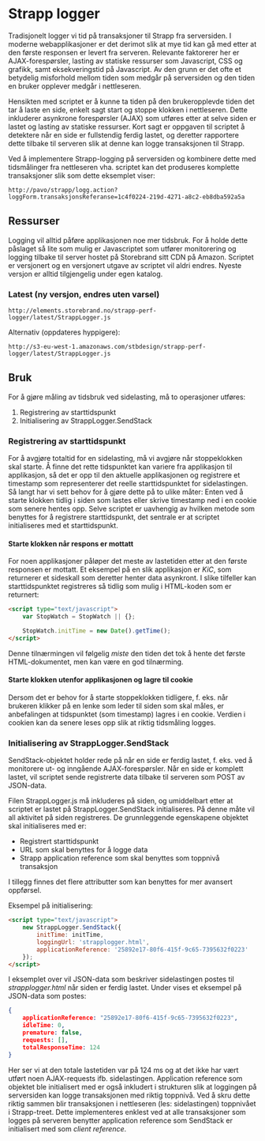 # Strapp logger

Tradisjonelt logger vi tid på transaksjoner til Strapp fra serversiden. I moderne webapplikasjoner er det derimot slik at mye tid kan gå med etter at den første responsen er levert fra serveren. Relevante faktorerer her
er AJAX-forespørsler, lasting av statiske ressurser som Javascript, CSS og grafikk, samt eksekveringstid på Javascript. Av den grunn er det ofte et betydelig misforhold mellom tiden som medgår på serversiden og den
tiden en bruker opplever medgår i nettleseren.

Hensikten med scriptet er å kunne ta tiden på den brukeropplevde tiden det tar å laste en side, enkelt sagt start og stoppe klokken i nettleseren. Dette inkluderer asynkrone forespørsler (AJAX) som utføres etter at selve 
siden er lastet og lasting av statiske ressurser. Kort sagt er oppgaven til scriptet å detektere når en side er fullstendig ferdig lastet, og deretter rapportere dette tilbake til serveren slik at denne kan logge transaksjonen
til Strapp.

Ved å implementere Strapp-logging på serversiden og kombinere dette med tidsmålinger fra nettleseren vha. scriptet kan det produseres komplette transaksjoner slik som dette eksemplet viser:

    http://pavo/strapp/logg.action?loggForm.transaksjonsReferanse=1c4f0224-219d-4271-a8c2-eb8dba592a5a

## Ressurser

Logging vil alltid påføre applikasjonen noe mer tidsbruk. For å holde dette påslaget så lite som mulig er Javascriptet som utfører monitorering og logging tilbake til server hostet på Storebrand sitt CDN på Amazon. Scriptet er versjonert og en versjonert utgave av scriptet vil aldri endres. Nyeste versjon er alltid tilgjengelig under egen katalog.

### Latest (ny versjon, endres uten varsel)

    http://elements.storebrand.no/strapp-perf-logger/latest/StrappLogger.js

Alternativ (oppdateres hyppigere):

    http://s3-eu-west-1.amazonaws.com/stbdesign/strapp-perf-logger/latest/StrappLogger.js

## Bruk

For å gjøre måling av tidsbruk ved sidelasting, må to operasjoner utføres:

1. Registrering av starttidspunkt
2. Initialisering av StrappLogger.SendStack

### Registrering av starttidspunkt

For å avgjøre totaltid for en sidelasting, må vi avgjøre når stoppeklokken skal starte. Å finne det rette tidspunktet kan variere fra applikasjon til applikasjon, så det er opp til den aktuelle applikasjonen og registrere et
timestamp som representerer det reelle starttidspunktet for sidelastingen. Så langt har vi sett behov for å gjøre dette på to ulike måter: Enten ved å starte klokken tidlig i siden som lastes eller skrive timestamp ned i en cookie
som senere hentes opp. Selve scriptet er uavhengig av hvilken metode som benyttes for å registrere starttidspunkt, det sentrale er at scriptet initialiseres med et starttidspunkt.

#### Starte klokken når respons er mottatt

For noen applikasjoner påløper det meste av lastetiden etter at den første responsen er mottatt. Et eksempel på en slik applikasjon er _KiC_, som returnerer et sideskall som deretter henter data asynkront. I slike tilfeller 
kan starttidspunktet registreres så tidlig som mulig i HTML-koden som er returnert:

```html
<script type="text/javascript">
	var StopWatch = StopWatch || {};

	StopWatch.initTime = new Date().getTime();
</script>
```

Denne tilnærmingen vil følgelig _miste_ den tiden det tok å hente det første HTML-dokumentet, men kan være en god tilnærming.

#### Starte klokken utenfor applikasjonen og lagre til cookie

Dersom det er behov for å starte stoppeklokken tidligere, f. eks. når brukeren klikker på en lenke som leder til siden som skal måles, er anbefalingen at tidspunktet (som timestamp) lagres i en cookie. Verdien i cookien kan da senere leses opp slik at riktig tidsmåling logges.

### Initialisering av StrappLogger.SendStack

SendStack-objektet holder rede på når en side er ferdig lastet, f. eks. ved å monitorere ut- og inngående AJAX-forespørsler. Når en side er komplett lastet, vil scriptet sende registrerte data tilbake til serveren som POST av JSON-data.

Filen StrappLogger.js må inkluderes på siden, og umiddelbart etter at scriptet er lastet på StrappLogger.SendStack initialiseres. På denne måte vil all aktivitet på siden registreres. De grunnleggende egenskapene objektet skal initialiseres med er:

* Registrert starttidspunkt
* URL som skal benyttes for å logge data
* Strapp application reference som skal benyttes som toppnivå transaksjon

I tillegg finnes det flere attributter som kan benyttes for mer avansert oppførsel.

Eksempel på initialisering:

```html
<script type="text/javascript">
	new StrappLogger.SendStack({
		initTime: initTime,
		loggingUrl: 'strapplogger.html', 
		applicationReference: '25892e17-80f6-415f-9c65-7395632f0223'		
	});
</script>
```

I eksemplet over vil JSON-data som beskriver sidelastingen postes til _strapplogger.html_ når siden er ferdig lastet. Under vises et eksempel på JSON-data som postes:

```json
{	
	applicationReference: "25892e17-80f6-415f-9c65-7395632f0223",
	idleTime: 0,
	premature: false,
	requests: [],	
	totalResponseTime: 124
}
```

Her ser vi at den totale lastetiden var på 124 ms og at det ikke har vært utført noen AJAX-requests ifb. sidelastingen. Application reference som objektet ble initialisert med er også inkludert i strukturen slik at loggingen på serversiden kan logge transaksjonen med riktig toppnivå. Ved å skru dette riktig sammen blir transaksjonen i nettleseren (les: sidelastingen) toppnivået i Strapp-treet. Dette implementeres enklest ved at alle transaksjoner som logges på serveren benytter application reference som SendStack er initialisert med som _client reference_.





